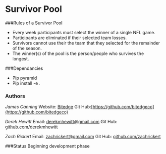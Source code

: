 # Survivor Pool

###Rules of a Survivor Pool

* Every week participants must select the winner of a single NFL game.
* Participants are eliminated if their selected team losses.
* Survivors cannot use their the team that they selected for the remainder of the season.
* The winner(s) of the pool is the person/people who survives the longest.

###Dependancies

* Pip pyramid
* Pip install -e .

### Authors

_James Canning_ 
Website: [Bitedge](https://www.bitedge.co/)
Git Hub:[https://github.com/bitedgeco](https://github.com/bitedgeco)

_Derek Hewitt_
Email: [derekmhewitt@gmail.com](derekmhewitt@gmail.com)
Git Hub: [github.com/derekmhewitt](github.com/derekmhewitt)

_Zach Rickert_
Email: [zachrickert@gmail.com](zachrickert@gmail.com)
Git Hub: [github.com/zachrickert](github.com/zachrickert)

###Status
Beginning development phase


